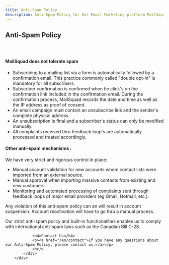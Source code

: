 ```yaml
---
title: Anti-Spam Policy
description: Anti-Spam Policy for Our Email Marketing platform MailSquad
---
```


<section class="content-26 bg-clouds">
	<div class="container">
	    <div class="row">
	        <div class="col-sm-8 col-sm-offset-2">
	            <h1>Anti-Spam Policy</h1>
	        </div>
	    </div>
</section>

<section>
    <div class="container">
        <div class="row" style="padding-top: 25px">
            <div class="col-sm-10 col-sm-offset-1">
                <h4>MailSquad does not tolerate spam</h4>
                <ul>
                    <li>Subscribing to a mailing list via a form is automatically followed by a confirmation email. This practice commonly called "double opt-in" is mandatory for all subscribers.</li>
                    <li>Subscriber confirmation is confirmed when he click's on the confirmation link included in the confirmation email. During the confirmation process, MailSquad records the date and time as well as the IP address as proof of consent.</li>
                    <li>An email campaign must contain an unsubscribe link and the sender's complete physical address.</li>
                    <li>An unsubscription is final and a subscriber's status can only be modified manually.</li>
                    <li>All complaints received thru feedback loop's are automatically processed and treated accordingly.</li>
                </ul>
                <h4>Other anti-spam mechanisms :</h4>                
                <p>We have very strict and rigorous control in place:</p>
                <ul>
                    <li>Manual account validation for new accounts whom contact lists were imported from an external source.</li>
                    <li>Manual approval when importing massive contacts from existing and new customers.</li>
                    <li>Monitoring and automated processing of complaints sent through feedback loops of major email providers (eg Gmail, Hotmail, etc.).</li>
                </ul>
                <p>Any violation of this anti-spam policy can an will result in account suspension. Account reactivation will have to go thru a manual process.</p>
                <p>Our strict anti-spam policy and built-in functionalities enables us to comply with international anti-spam laws such as the Canadian Bill C-28.</p>

                <h4>Contact Us</h4>
                <p><a href="/en/contact">If you have any questions about our Anti-Spam Policy, please contact us.</a></p>
                <hr/>
            </div>
        </div>

</section>